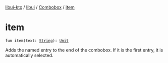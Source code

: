 [libui-ktx](../../index.md) / [libui](../index.md) / [Combobox](index.md) / [item](./item.md)

# item

`fun item(text: `[`String`](https://kotlinlang.org/api/latest/jvm/stdlib/kotlin/-string/index.html)`): `[`Unit`](https://kotlinlang.org/api/latest/jvm/stdlib/kotlin/-unit/index.html)

Adds the named entry to the end of the combobox.
If it is the first entry, it is automatically selected.

